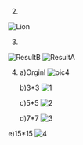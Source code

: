 2)
 ![Lion](https://user-images.githubusercontent.com/93393815/144109276-3b32f7e1-69e5-4497-bdf6-bfb208e8146d.jpg)

3)
 ![ResultB](https://user-images.githubusercontent.com/93393815/144109574-b2c84ece-6664-4bbf-a379-998a30383db9.jpg)
![ResultA](https://user-images.githubusercontent.com/93393815/144109576-d300f2b8-9307-4081-8c95-6455f1525078.jpg)

4)
   a)Orginl
   ![pic4](https://user-images.githubusercontent.com/93393815/144123530-1b965ecd-9388-49ed-8bd9-01eec6a071fe.jpg)
   
   b)3*3
   ![1](https://user-images.githubusercontent.com/93393815/144123604-39949446-6193-42d1-bfb7-2dc35d294c54.jpg)
   
   c)5*5
   ![2](https://user-images.githubusercontent.com/93393815/144123641-c80bd078-4455-4d3f-bc55-d3517be3c8dd.jpg)
   
   d)7*7
   ![3](https://user-images.githubusercontent.com/93393815/144123667-4bb7dea2-9fd7-472d-859c-9907fa893004.jpg)
   
  e)15*15
  ![4](https://user-images.githubusercontent.com/93393815/144123691-e487562a-c0a8-42b6-aec2-47716f28cc50.jpg)
